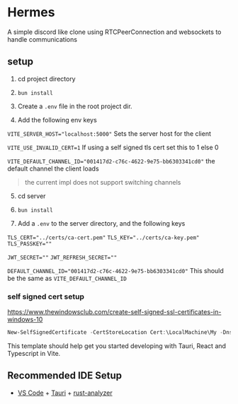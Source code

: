 # Hermes

A simple discord like clone using RTCPeerConnection and websockets to handle communications


## setup

1. cd project directory
2. `bun install`

3. Create a `.env` file in the root project dir.
4. Add the following env keys

`VITE_SERVER_HOST="localhost:5000"`
Sets the server host for the client

`VITE_USE_INVALID_CERT=1`
If using a self signed tls cert set this to 1 else 0

`VITE_DEFAULT_CHANNEL_ID="001417d2-c76c-4622-9e75-bb6303341cd0"`
the default channel the client loads
> the current impl does not support switching channels

5. cd server 
6. `bun install`

7. Add a `.env` to the server directory, and the following keys

`TLS_CERT="../certs/ca-cert.pem"`
`TLS_KEY="../certs/ca-key.pem"`
`TLS_PASSKEY=""`

`JWT_SECRET=""`
`JWT_REFRESH_SECRET=""`

`DEFAULT_CHANNEL_ID="001417d2-c76c-4622-9e75-bb6303341cd0"`
This should be the same as `VITE_DEFAULT_CHANNEL_ID`

### self signed cert setup

https://www.thewindowsclub.com/create-self-signed-ssl-certificates-in-windows-10
```powershell
New-SelfSignedCertificate -CertStoreLocation Cert:\LocalMachine\My -DnsName "localhost:5000" -FriendlyName "LoadingZoneHermes" -NotAfter (Get-Date).AddYears(10)
```

This template should help get you started developing with Tauri, React and Typescript in Vite.

## Recommended IDE Setup

- [VS Code](https://code.visualstudio.com/) + [Tauri](https://marketplace.visualstudio.com/items?itemName=tauri-apps.tauri-vscode) + [rust-analyzer](https://marketplace.visualstudio.com/items?itemName=rust-lang.rust-analyzer)
